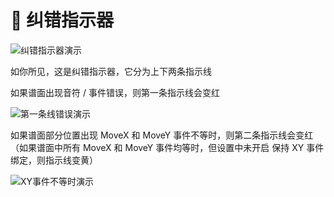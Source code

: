 # 🌟 纠错指示器

![纠错指示器演示](/assets/img/content/纠错指示器演示.avif)

如你所见，这是纠错指示器，它分为上下两条指示线

如果谱面出现音符 / 事件错误，则第一条指示线会变红

![第一条线错误演示](/assets/img/content/第一条线错误演示.avif)

如果谱面部分位置出现 MoveX 和 MoveY 事件不等时，则第二条指示线会变红（如果谱面中所有 MoveX 和 MoveY 事件均等时，但设置中未开启 保持 XY 事件绑定，则指示线变黄）

![XY事件不等时演示](/assets/img/content/XY事件不等时演示.avif)
